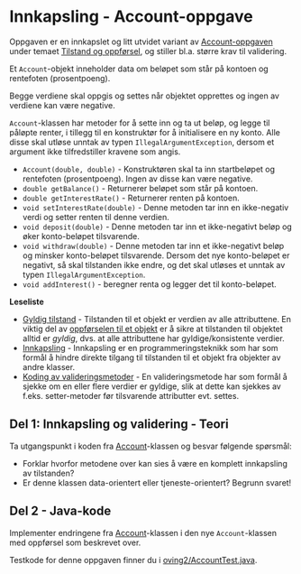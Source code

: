 # Innkapsling - Account-oppgave

Oppgaven er en innkapslet og litt utvidet variant av [Account-oppgaven](../oving1/Account.md) under temaet [Tilstand og oppførsel](https://www.ntnu.no/wiki/pages/viewpage.action?pageId=65937373), og stiller bl.a. større krav til validering.

Et `Account`-objekt inneholder data om beløpet som står på kontoen og rentefoten (prosentpoeng).

Begge verdiene skal oppgis og settes når objektet opprettes og ingen av verdiene kan være negative.

`Account`-klassen har metoder for å sette inn og ta ut beløp, og legge til påløpte renter, i tillegg til en konstruktør for å initialisere en ny konto. Alle disse skal utløse unntak av typen `IllegalArgumentException`, dersom et argument ikke tilfredstiller kravene som angis.

- `Account(double, double)` - Konstruktøren skal ta inn startbeløpet og rentefoten (prosentpoeng). Ingen av disse kan være negative.
- `double getBalance()` - Returnerer beløpet som står på kontoen.
- `double getInterestRate()` - Returnerer renten på kontoen.
- `void setInterestRate(double)` - Denne metoden tar inn en ikke-negativ verdi og setter renten til denne verdien.
- `void deposit(double)` - Denne metoden tar inn et ikke-negativt beløp og øker konto-beløpet tilsvarende.
- `void withdraw(double)` - Denne metoden tar inn et ikke-negativt beløp og minsker konto-beløpet tilsvarende. Dersom det nye konto-beløpet er negativt, så skal tilstanden ikke endre, og det skal utløses et unntak av typen `IllegalArgumentException`.
- `void addInterest()` - beregner renta og legger det til konto-beløpet.

**Leseliste**

- [Gyldig tilstand](https://www.ntnu.no/wiki/display/tdt4100/Gyldig+tilstand) - Tilstanden til et objekt er verdien av alle attributtene. En viktig del av [oppførselen til et objekt](https://www.ntnu.no/wiki/pages/viewpage.action?pageId=65937373) er å sikre at tilstanden til objektet alltid er _gyldig_, dvs. at alle attributtene har gyldige/konsistente verdier.
- [Innkapsling](https://www.ntnu.no/wiki/display/tdt4100/Innkapsling) - Innkapsling er en programmeringsteknikk som har som formål å hindre direkte tilgang til tilstanden til et objekt fra objekter av andre klasser.
- [Koding av valideringsmetoder](https://www.ntnu.no/wiki/display/tdt4100/Koding+av+valideringsmetoder) - En valideringsmetode har som formål å sjekke om en eller flere verdier er gyldige, slik at dette kan sjekkes av f.eks. setter-metoder før tilsvarende attributter evt. settes.

## Del 1: Innkapsling og validering - Teori

Ta utgangspunkt i koden fra [Account](../oving1/Account.md)-klassen og besvar følgende spørsmål:

- Forklar hvorfor metodene over kan sies å være en komplett innkapsling av tilstanden?
- Er denne klassen data-orientert eller tjeneste-orientert? Begrunn svaret!

## Del 2 - Java-kode

Implementer endringene fra [Account](../oving1/Account.md)-klassen i den nye `Account`-klassen med oppførsel som beskrevet over.

Testkode for denne oppgaven finner du i [oving2/AccountTest.java](../../src/test/java/oving2/AccountTest.java).

